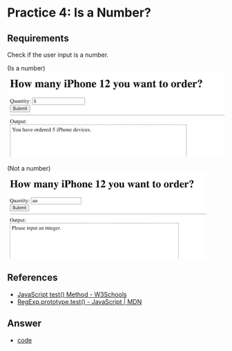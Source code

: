 # Practice 4: Is a Number?

## Requirements
Check if the user input is a number.

(Is a number)
![](./practice4_isNumber01.png)

(Not a number)
![](./practice4_isNumber02.png)

## References
* [JavaScript test() Method - W3Schools](https://www.w3schools.com/jsref/jsref_regexp_test.asp)
* [RegExp.prototype.test() - JavaScript | MDN](https://developer.mozilla.org/en-US/docs/Web/JavaScript/Reference/Global_Objects/RegExp/test)

## Answer

* [code](./practice4_isNumber.html)
